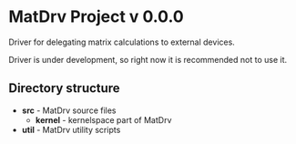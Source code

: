 MatDrv Project v 0.0.0
======================

Driver for delegating matrix calculations to external devices.

Driver is under development, so right now it is recommended not to use it.

Directory structure
-------------------

* **src** - MatDrv source files
    * **kernel** - kernelspace part of MatDrv
* **util** - MatDrv utility scripts
